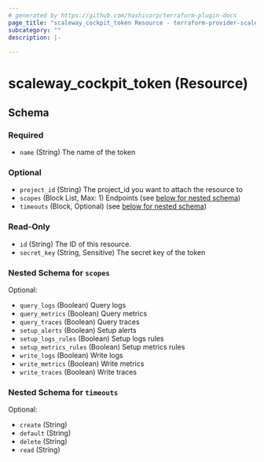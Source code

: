 ```yaml
---
# generated by https://github.com/hashicorp/terraform-plugin-docs
page_title: "scaleway_cockpit_token Resource - terraform-provider-scaleway"
subcategory: ""
description: |-
  
---
```


# scaleway_cockpit_token (Resource)





<!-- schema generated by tfplugindocs -->
## Schema

### Required

- `name` (String) The name of the token

### Optional

- `project_id` (String) The project_id you want to attach the resource to
- `scopes` (Block List, Max: 1) Endpoints (see [below for nested schema](#nestedblock--scopes))
- `timeouts` (Block, Optional) (see [below for nested schema](#nestedblock--timeouts))

### Read-Only

- `id` (String) The ID of this resource.
- `secret_key` (String, Sensitive) The secret key of the token

<a id="nestedblock--scopes"></a>
### Nested Schema for `scopes`

Optional:

- `query_logs` (Boolean) Query logs
- `query_metrics` (Boolean) Query metrics
- `query_traces` (Boolean) Query traces
- `setup_alerts` (Boolean) Setup alerts
- `setup_logs_rules` (Boolean) Setup logs rules
- `setup_metrics_rules` (Boolean) Setup metrics rules
- `write_logs` (Boolean) Write logs
- `write_metrics` (Boolean) Write metrics
- `write_traces` (Boolean) Write traces


<a id="nestedblock--timeouts"></a>
### Nested Schema for `timeouts`

Optional:

- `create` (String)
- `default` (String)
- `delete` (String)
- `read` (String)
